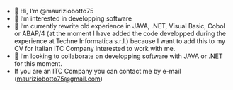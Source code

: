 - 👋 Hi, I’m @mauriziobotto75
- 👀 I’m interested in developping software
- 🌱 I’m currently rewrite old experience in JAVA, .NET, Visual Basic, Cobol or ABAP/4 (at the moment I have added the code developped during the experience at Techne Informatica s.r.l.) because I want to add this to my CV for Italian ITC Company interested to work with me.
- 💞️ I’m looking to collaborate on developping software with JAVA or .NET for this moment.
- If you are an ITC Company you can contact me by e-mail (mauriziobotto75@gmail.com)

<!---
mauriziobotto75/mauriziobotto75 is a ✨ special ✨ repository because its `README.md` (this file) appears on your GitHub profile.
You can click the Preview link to take a look at your changes.
--->

